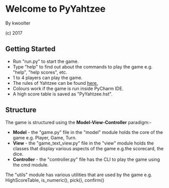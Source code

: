 <html>
<body>
<h1>Welcome to PyYahtzee</h1>
<p>By kwoolter</p>
<p>(c) 2017</p>
<h2>Getting Started</h2>
<p>
<ul>
<li>Run "run.py" to start the game.</li>
<li>Type "help" to find out about the commands to play the game e.g. "help", "help scores", etc.</li>
<li>1 to 4 players can play the game.</li>
<li>The rules of Yahtzee can be found <a href=http://www.yahtzee.org.uk/rules.html>here.</a></li>
<li>Colours work if the game is run inside PyCharm IDE.</li>
<li>A high score table is saved as "PyYahtzee.hst".</li>
</ul>
</p>
<h2>Structure</h2>
<p>The game is structured using the <strong>Model-View-Controller</strong> paradigm:-<p>
<ul>
<li><strong>Model</strong> - the "game.py" file in the "model" module holds the core of the game e.g. Player,
 Game, Turn.</li>
<li><strong>View</strong> - the "game_text_view.py" file in the "view" module holds the classes that display
 various aspects of the game e.g.the scorecard, the dice.</li>
<li><strong>Controller</strong> - the "controller.py" file has the CLI to play the game using the 
cmd module.</li>
</ul>
<p>The "utils" module has various utilities that are used by the game e.g. HighScoreTable, is_numeric(), pick(), confirm()</p>
</body>
</html>
